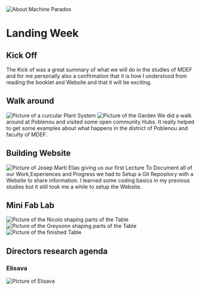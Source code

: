 ![About Machine Paradox](../../images/Bearbeitet/LandingCover.png)

# Landing Week

## Kick Off
The Kick of was a great summary of what we will do in the studies of MDEF and for me personally also a confirmation that it is how I understood from reading the booklet and Website and that it will be exciting.


## Walk around
![Picture of a curcular Plant System](../../images/Bearbeitet/IMG_8566.jpg)
![Picture of the Garden](../../images/Bearbeitet/IMG_8567.jpg)
We did a walk around at Poblenou and visited some open community Hubs. It really helped to get some examples about what happens in the district of Poblenou and faculty of MDEF.


## Building Website
![Picture of Josep Marti Elias giving us our first Lecture](../../images/Bearbeitet/IMG_8572.jpg)
To Document all of our Work,Experiences and Progress we had to Setup a Git Repository with a Website to share information. I learned some coding basics in my previous studies but it still took me a while to setup the Website.

## Mini Fab Lab
![Picture of the Nicolo shaping parts of the Table](../../images/Bearbeitet/IMG_8574.jpg)
![Picture of the Greysonn shaping parts of the Table](../../images/Bearbeitet/IMG_8575.jpg)
![Picture of the finished Table](../../images/Bearbeitet/IMG_8581.jpg)



## Directors research agenda 

### Elisava
![Picture of Elisava](../../images/Bearbeitet/IMG_8584.jpg)